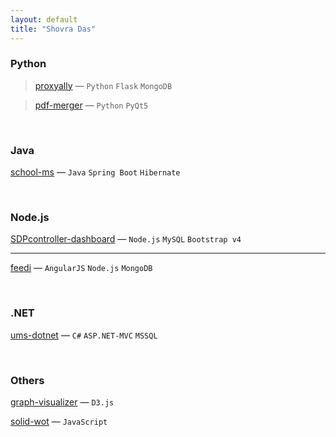 ```yaml
---
layout: default
title: "Shovra Das"
---
```


### Python
> [proxyally](https://github.com/shovradas/proxyally) &#8212; `Python` `Flask` `MongoDB`

> [pdf-merger](https://github.com/shovradas/pdf-merger) &#8212; `Python` `PyQt5`


<br/>


### Java
[school-ms](https://github.com/shovradas/school-ms) &#8212; `Java` `Spring Boot` `Hibernate`


<br/>


### Node.js
[SDPcontroller-dashboard](https://github.com/shovradas/SDPcontroller-dashboard) &#8212; `Node.js` `MySQL` `Bootstrap v4`

---

[feedi](https://github.com/shovradas/feedi) &#8212; `AngularJS` `Node.js` `MongoDB`


<br/>


### .NET
[ums-dotnet](https://github.com/shovradas/ums-dotnet) &#8212; `C#` `ASP.NET-MVC` `MSSQL`


<br/>


### Others
[graph-visualizer](https://github.com/shovradas/graph-visualizer) &#8212; `D3.js`

[solid-wot](https://github.com/shovradas/solid-wot) &#8212; `JavaScript`